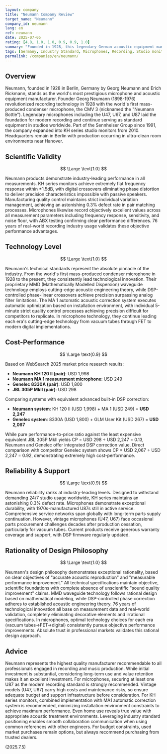 ```yaml
---
layout: company
title: "Neumann Company Review"
target_name: "Neumann"
company_id: neumann
lang: en
ref: neumann
date: 2025-07-05
rating: [4.8, 1.0, 1.0, 0.9, 0.9, 1.0]
summary: "Founded in 1928, this legendary German acoustic equipment manufacturer established industry standards with microphones like the U87 and achieves high-precision acoustic reproduction through DSP technology in their KH series monitors. With both technical excellence and reliability at the highest levels, their monitor systems including the MA 1 automatic acoustic correction deliver exceptional cost-performance in professional environments."
tags: [Germany, Industry Standard, Microphones, Recording, Studio monitors]
permalink: /companies/en/neumann/
---
```

## Overview

Neumann, founded in 1928 in Berlin, Germany by Georg Neumann and Erich Rickmann, stands as the world's most prestigious microphone and acoustic equipment manufacturer. Founder Georg Neumann (1898-1976) revolutionized recording technology in 1928 with the world's first mass-produced condenser microphone, the CMV 3 (nicknamed the "Neumann Bottle"). Legendary microphones including the U47, U67, and U87 laid the foundation for modern recording and continue serving as standard equipment in studios worldwide. Part of the Sennheiser Group since 1991, the company expanded into KH series studio monitors from 2010. Headquarters remain in Berlin with production occurring in ultra-clean room environments near Hanover.

## Scientific Validity

$$ \Large \text{1.0} $$

Neumann products demonstrate industry-leading performance in all measurements. KH series monitors achieve extremely flat frequency response within ±1.5dB, with digital crossovers eliminating phase distortion to deliver precision characteristics impossible with passive speakers. Manufacturing quality control maintains strict individual variation management, achieving an astonishing 0.3% defect rate in pair matching processes. Microphones likewise record objectively excellent values across all measurement parameters including frequency response, sensitivity, and noise floor, with ABX testing confirming clear performance differences. 76 years of real-world recording industry usage validates these objective performance advantages.

## Technology Level

$$ \Large \text{1.0} $$

Neumann's technical standards represent the absolute pinnacle of the industry. From the world's first mass-produced condenser microphone in 1928 to the present, they consistently lead technological innovation. Their proprietary MMD (Mathematically Modelled Dispersion) waveguide technology employs cutting-edge acoustic engineering theory, while DSP-controlled phase-linear crossovers achieve precision surpassing analog filter limitations. The MA 1 automatic acoustic correction system executes automatic optimization based on installation environment, with individual 5-minute strict quality control processes achieving precision difficult for competitors to replicate. In microphone technology, they continue leading each era's cutting-edge technology from vacuum tubes through FET to modern digital implementations.

## Cost-Performance

$$ \Large \text{0.9} $$

Based on WebSearch 2025 market price research results:
- **Neumann KH 120 II (pair)**: USD 1,998
- **Neumann MA 1 measurement microphone**: USD 249
- **Genelec 8330A (pair)**: USD 1,800
- **JBL 305P MkII (pair)**: USD 298

Comparing systems with equivalent advanced built-in DSP correction:
- **Neumann system**: KH 120 II (USD 1,998) + MA 1 (USD 249) = **USD 2,247**
- **Genelec system**: 8330A (USD 1,800) + GLM User Kit (USD 267) = **USD 2,067**

While pure performance-to-price ratio against the least expensive equivalent JBL 305P MkII yields CP = USD 298 ÷ USD 2,247 = 0.13, Neumann and Genelec offer integrated DSP correction value. Direct comparison with competitor Genelec system shows CP = USD 2,067 ÷ USD 2,247 = 0.92, demonstrating extremely high cost-performance.

## Reliability & Support

$$ \Large \text{0.9} $$

Neumann reliability ranks at industry-leading levels. Designed to withstand demanding 24/7 studio usage worldwide, KH series maintains an astonishing 0.3% defect rate. Microphones demonstrate exceptional durability, with 1970s-manufactured U87s still in active service. Comprehensive service networks span globally with long-term parts supply continuation. However, vintage microphones (U47, U67) face occasional parts procurement challenges decades after production cessation, particularly for vacuum tubes. Current products receive generous warranty coverage and support, with DSP firmware regularly updated.

## Rationality of Design Philosophy

$$ \Large \text{1.0} $$

Neumann's design philosophy demonstrates exceptional rationality, based on clear objectives of "accurate acoustic reproduction" and "measurable performance improvement." All technical specifications maintain objective, scientific foundations with complete absence of unscientific "sound quality improvement" claims. MMD waveguide technology follows rational design based on mathematical modeling, while DSP-controlled phase correction adheres to established acoustic engineering theory. 76 years of technological innovation all base on measurement data and real-world validation, completely eliminating decorative elements and irrational specifications. In microphones, optimal technology choices for each era (vacuum tubes→FET→digital) consistently pursue objective performance improvements. Absolute trust in professional markets validates this rational design approach.

## Advice

Neumann represents the highest quality manufacturer recommendable to all professionals engaged in recording and music production. While initial investment is substantial, considering long-term use and value retention makes it an excellent investment. For microphones, securing at least one U87 as the modern recording standard is strongly recommended. Vintage models (U47, U67) carry high costs and maintenance risks, so ensure adequate budget and support infrastructure before consideration. For KH series monitors, combined implementation with MA1 automatic correction system is recommended, minimizing installation environment constraints to achieve maximum performance. Even home use reveals true value with appropriate acoustic treatment environments. Leveraging industry standard positioning enables smooth collaboration communication when using common references with other engineers. For budget constraints, used market purchases remain options, but always recommend purchasing from trusted dealers.

(2025.7.5)